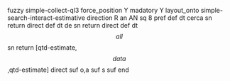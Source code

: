 fuzzy simple-collect-ql3
   force_position Y
   madatory Y
   layout_onto simple-search-interact-estimative
   direction R
   an AN
   sq 8
   pref 
   def 
    dt cerca
    sn 
    return 
    direct 
   def 
    dt de
    sn 
    return 
    direct 
   def 
    dt $$all$$
    sn 
    return [qtd-estimate,$$data$$,qtd-estimate]
    direct 
   suf o,a
   suf s
   suf 
end
